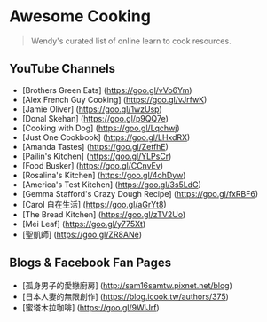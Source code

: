# Awesome Cooking

> Wendy's curated list of online learn to cook resources.

## YouTube Channels

* [Brothers Green Eats] (https://goo.gl/vVo6Ym)
* [Alex French Guy Cooking] (https://goo.gl/vJrfwK)
* [Jamie Oliver] (https://goo.gl/1wzUsp)
* [Donal Skehan] (https://goo.gl/p9QQ7e)
* [Cooking with Dog] (https://goo.gl/Lqchwj)
* [Just One Cookbook] (https://goo.gl/LHxdRX)
* [Amanda Tastes] (https://goo.gl/ZetfhE)
* [Pailin's Kitchen] (https://goo.gl/YLPsCr)
* [Food Busker] (https://goo.gl/CCnvEv)
* [Rosalina's Kitchen] (https://goo.gl/4ohDyw)
* [America's Test Kitchen] (https://goo.gl/3s5LdG)
* [Gemma Stafford's Crazy Dough Recipe] (https://goo.gl/fxRBF6)
* [Carol 自在生活] (https://goo.gl/aGrYt8)
* [The Bread Kitchen] (https://goo.gl/zTV2Uo)
* [Mei Leaf] (https://goo.gl/y775Xt)
* [聖凱師] (https://goo.gl/ZR8ANe)

## Blogs & Facebook Fan Pages

* [孤身男子的愛戀廚房] (http://sam16samtw.pixnet.net/blog)
* [日本人妻的無限創作] (https://blog.icook.tw/authors/375)
* [蜜塔木拉咖啡] (https://goo.gl/9WiJrf)
